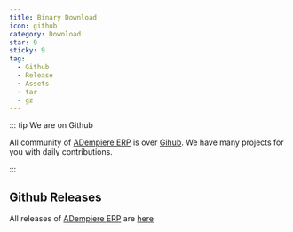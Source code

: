 ```yaml
---
title: Binary Download
icon: github
category: Download
star: 9
sticky: 9
tag:
  - Github
  - Release
  - Assets
  - tar
  - gz
---
```


::: tip We are on Github

All community of [ADempiere ERP](http://adempiere.net/) is over [Gihub](http://github.com/adempiere). We have many projects for you with daily contributions.

:::

## Github Releases

All releases of [ADempiere ERP](http://adempiere.net/) are [here](https://github.com/adempiere/adempiere/releases)

<Releases/>
